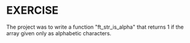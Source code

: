 # EXERCISE

The project was to write a function "ft_str_is_alpha" that returns 1 if the array given only as alphabetic characters.